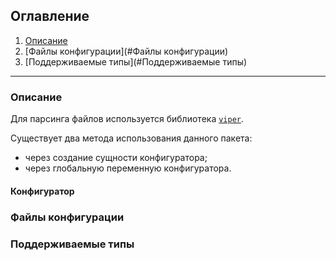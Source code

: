 ## Оглавление
1. [Описание](#Описание)
2. [Файлы конфигурации](#Файлы конфигурации)
3. [Поддерживаемые типы](#Поддерживаемые типы)

---

### Описание

Для парсинга файлов используется библиотека [`viper`](https://github.com/spf13/viper).

Существует два метода использования данного пакета: 
* через создание сущности конфигуратора; 
* через глобальную переменную конфигуратора.

#### Конфигуратор


### Файлы конфигурации

### Поддерживаемые типы
